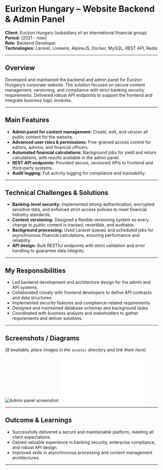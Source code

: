 # Eurizon Hungary – Website Backend & Admin Panel

**Client:** Eurizon Hungary (subsidiary of an international financial group)  
**Period:** [2021 - now]  
**Role:** Backend Developer  
**Technologies:** Laravel, Livewire, AlpineJS, Docker, MySQL, REST API, Redis

---

## Overview

Developed and maintained the backend and admin panel for Eurizon Hungary’s corporate website. The solution focused on secure content management, versioning, and compliance with strict banking security requirements. Delivered robust API endpoints to support the frontend and integrate business logic modules.

---

## Main Features

- **Admin panel for content management:** Create, edit, and version all public content for the website.
- **Advanced user roles & permissions:** Fine-grained access control for editors, admins, and financial officers.
- **Automated financial calculations:** Background jobs for yield and return calculations, with results available in the admin panel.
- **REST API endpoints:** Provided secure, versioned APIs to frontend and third-party systems.
- **Audit logging:** Full activity logging for compliance and traceability.

---

## Technical Challenges & Solutions

- **Banking-level security:** Implemented strong authentication, encrypted sensitive data, and enforced strict access policies to meet financial industry standards.
- **Content versioning:** Designed a flexible versioning system so every change to public content is tracked, revertible, and auditable.
- **Background processing:** Used Laravel queues and scheduled jobs for asynchronous financial calculations, ensuring performance and reliability.
- **API design:** Built RESTful endpoints with strict validation and error handling to guarantee data integrity.

---

## My Responsibilities

- Led backend development and architecture design for the admin and API systems.
- Collaborated closely with frontend developers to define API contracts and data structures.
- Implemented security features and compliance-related requirements.
- Designed and maintained database schemas and background tasks.
- Coordinated with business analysts and stakeholders to gather requirements and deliver solutions.

---

## Screenshots / Diagrams

*(If available, place images in the `assets/` directory and link them here)*

![Admin panel screenshot](../assets/eurizon-admin-screenshot.png)
![System architecture diagram](../assets/eurizon-architecture.md)

---

## Outcome & Learnings

- Successfully delivered a secure and maintainable platform, meeting all client expectations.
- Gained valuable experience in banking security, enterprise compliance, and robust API design.
- Improved skills in asynchronous processing and content management architectures.

---
